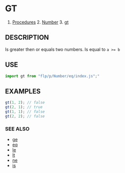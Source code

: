 # GT

1. [Procedures](../README.md)
    2. [Number](../README.md)
        3. [gt](./README.md)

## DESCRIPTION

Is greater then or equals two numbers. Is equal to `a >= b`


## USE

```javascript
import gt from "flp/p/Number/eq/index.js";"
```

## EXAMPLES

```javascript
gt(1, 2); // false
gt(2, 1); // true
gt(1, 1); // false
gt(2, 2); // false
```

### SEE ALSO

- [ge](../ge/README.md)
- [eq](../eq/README.md)
- [le](../le/README.md)
- [lt](../lt/README.md)
- [ne](../ne/README.md)
- [is](../is/README.md)
